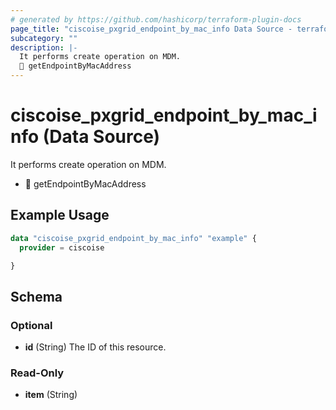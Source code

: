 ```yaml
---
# generated by https://github.com/hashicorp/terraform-plugin-docs
page_title: "ciscoise_pxgrid_endpoint_by_mac_info Data Source - terraform-provider-ciscoise"
subcategory: ""
description: |-
  It performs create operation on MDM.
  🚧 getEndpointByMacAddress
---
```


# ciscoise_pxgrid_endpoint_by_mac_info (Data Source)

It performs create operation on MDM.

- 🚧 getEndpointByMacAddress

## Example Usage

```terraform
data "ciscoise_pxgrid_endpoint_by_mac_info" "example" {
  provider = ciscoise

}
```

<!-- schema generated by tfplugindocs -->
## Schema

### Optional

- **id** (String) The ID of this resource.

### Read-Only

- **item** (String)


